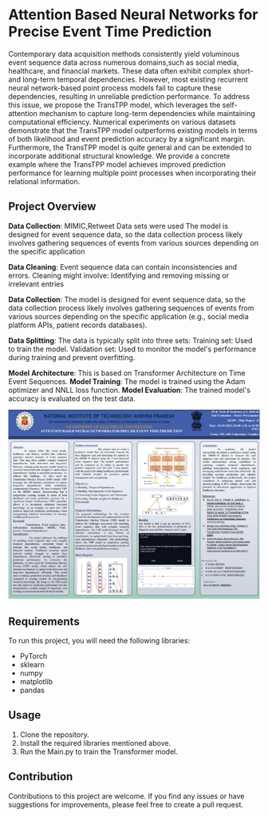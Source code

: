 #  Attention Based Neural Networks for Precise Event Time Prediction

Contemporary data acquisition methods consistently yield voluminous event sequence data across numerous domains,such as social media, healthcare, and financial markets. These data often exhibit complex short- and long-term temporal dependencies. However, most existing recurrent neural network-based point process models fail to capture these dependencies, resulting in unreliable prediction performance.
To address this issue, we propose the TransTPP model, which leverages the self-attention mechanism to capture long-term dependencies while maintaining computational efficiency. Numerical experiments on various datasets demonstrate that the TransTPP model outperforms existing models in terms of both likelihood and event prediction accuracy by a significant margin. Furthermore, the TransTPP model is quite general and can be extended to incorporate additional structural knowledge. We provide a concrete example where the TransTPP model achieves improved prediction performance for learning multiple point processes when incorporating their relational information.
## Project Overview

**Data Collection**:
MIMIC,Retweet Data sets were used
The model is designed for event sequence data, so the data collection process likely involves gathering sequences of events from various sources depending on the specific application 

**Data Cleaning**:
Event sequence data can contain inconsistencies and errors. Cleaning might involve:
Identifying and removing missing or irrelevant entries

**Data Collection**:
The model is designed for event sequence data, so the data collection process likely involves gathering sequences of events from various sources depending on the specific application (e.g., social media platform APIs, patient records databases).

**Data Splitting**:
The data is typically split into three sets:
Training set: Used to train the model.
Validation set: Used to monitor the model's performance during training and prevent overfitting.

**Model Architecture**:
This is based on Transformer Architecture on Time Event Sequences.
**Model Training**:
The model is trained using the Adam optimizer and NNLL loss function.
**Model Evaluation**:
The trained model's accuracy is evaluated on the test data.

![image](https://github.com/Joshi-78/Attention-Based-Neural-Networks-for-Precise-Event-time-prediction-/blob/main/image.png)

## Requirements
To run this project, you will need the following libraries:

- PyTorch
- sklearn
- numpy
- matplotlib
- pandas

## Usage

1. Clone the repository.
2. Install the required libraries mentioned above.
3. Run the Main.py to train the Transformer model.

## Contribution
Contributions to this project are welcome. If you find any issues or have suggestions for improvements, please feel free to create a pull request.

